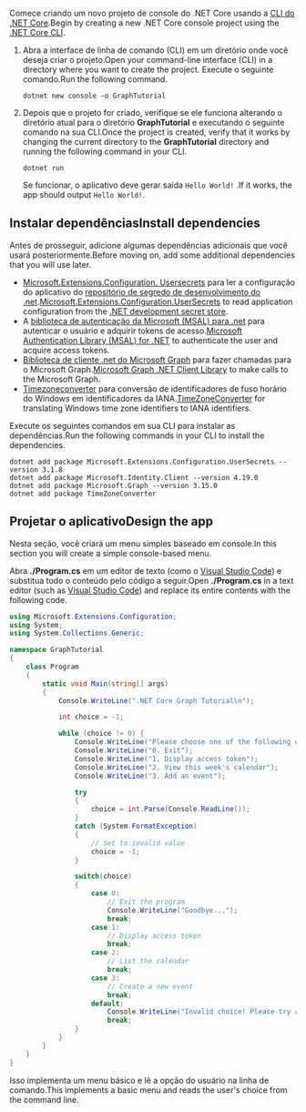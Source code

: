 <!-- markdownlint-disable MD002 MD041 -->

<span data-ttu-id="d4c6b-101">Comece criando um novo projeto de console do .NET Core usando a [CLI do .NET Core](/dotnet/core/tools/).</span><span class="sxs-lookup"><span data-stu-id="d4c6b-101">Begin by creating a new .NET Core console project using the [.NET Core CLI](/dotnet/core/tools/).</span></span>

1. <span data-ttu-id="d4c6b-102">Abra a interface de linha de comando (CLI) em um diretório onde você deseja criar o projeto.</span><span class="sxs-lookup"><span data-stu-id="d4c6b-102">Open your command-line interface (CLI) in a directory where you want to create the project.</span></span> <span data-ttu-id="d4c6b-103">Execute o seguinte comando.</span><span class="sxs-lookup"><span data-stu-id="d4c6b-103">Run the following command.</span></span>

    ```Shell
    dotnet new console -o GraphTutorial
    ```

1. <span data-ttu-id="d4c6b-104">Depois que o projeto for criado, verifique se ele funciona alterando o diretório atual para o diretório **GraphTutorial** e executando o seguinte comando na sua CLI.</span><span class="sxs-lookup"><span data-stu-id="d4c6b-104">Once the project is created, verify that it works by changing the current directory to the **GraphTutorial** directory and running the following command in your CLI.</span></span>

    ```Shell
    dotnet run
    ```

    <span data-ttu-id="d4c6b-105">Se funcionar, o aplicativo deve gerar saída `Hello World!` .</span><span class="sxs-lookup"><span data-stu-id="d4c6b-105">If it works, the app should output `Hello World!`.</span></span>

## <a name="install-dependencies"></a><span data-ttu-id="d4c6b-106">Instalar dependências</span><span class="sxs-lookup"><span data-stu-id="d4c6b-106">Install dependencies</span></span>

<span data-ttu-id="d4c6b-107">Antes de prosseguir, adicione algumas dependências adicionais que você usará posteriormente.</span><span class="sxs-lookup"><span data-stu-id="d4c6b-107">Before moving on, add some additional dependencies that you will use later.</span></span>

- <span data-ttu-id="d4c6b-108">[Microsoft.Extensions.Configuration. Usersecrets](https://github.com/aspnet/extensions) para ler a configuração do aplicativo do [repositório de segredo de desenvolvimento do .net](https://docs.microsoft.com/aspnet/core/security/app-secrets).</span><span class="sxs-lookup"><span data-stu-id="d4c6b-108">[Microsoft.Extensions.Configuration.UserSecrets](https://github.com/aspnet/extensions) to read application configuration from the [.NET development secret store](https://docs.microsoft.com/aspnet/core/security/app-secrets).</span></span>
- <span data-ttu-id="d4c6b-109">A [biblioteca de autenticação da Microsoft (MSAL) para .net](https://github.com/AzureAD/microsoft-authentication-library-for-dotnet) para autenticar o usuário e adquirir tokens de acesso.</span><span class="sxs-lookup"><span data-stu-id="d4c6b-109">[Microsoft Authentication Library (MSAL) for .NET](https://github.com/AzureAD/microsoft-authentication-library-for-dotnet) to authenticate the user and acquire access tokens.</span></span>
- <span data-ttu-id="d4c6b-110">[Biblioteca de cliente .net do Microsoft Graph](https://github.com/microsoftgraph/msgraph-sdk-dotnet) para fazer chamadas para o Microsoft Graph.</span><span class="sxs-lookup"><span data-stu-id="d4c6b-110">[Microsoft Graph .NET Client Library](https://github.com/microsoftgraph/msgraph-sdk-dotnet) to make calls to the Microsoft Graph.</span></span>
- <span data-ttu-id="d4c6b-111">[Timezoneconverter](https://github.com/mj1856/TimeZoneConverter) para conversão de identificadores de fuso horário do Windows em identificadores da IANA.</span><span class="sxs-lookup"><span data-stu-id="d4c6b-111">[TimeZoneConverter](https://github.com/mj1856/TimeZoneConverter) for translating Windows time zone identifiers to IANA identifiers.</span></span>

<span data-ttu-id="d4c6b-112">Execute os seguintes comandos em sua CLI para instalar as dependências.</span><span class="sxs-lookup"><span data-stu-id="d4c6b-112">Run the following commands in your CLI to install the dependencies.</span></span>

```Shell
dotnet add package Microsoft.Extensions.Configuration.UserSecrets --version 3.1.8
dotnet add package Microsoft.Identity.Client --version 4.19.0
dotnet add package Microsoft.Graph --version 3.15.0
dotnet add package TimeZoneConverter
```

## <a name="design-the-app"></a><span data-ttu-id="d4c6b-113">Projetar o aplicativo</span><span class="sxs-lookup"><span data-stu-id="d4c6b-113">Design the app</span></span>

<span data-ttu-id="d4c6b-114">Nesta seção, você criará um menu simples baseado em console.</span><span class="sxs-lookup"><span data-stu-id="d4c6b-114">In this section you will create a simple console-based menu.</span></span>

<span data-ttu-id="d4c6b-115">Abra **./Program.cs** em um editor de texto (como o [Visual Studio Code](https://code.visualstudio.com/)) e substitua todo o conteúdo pelo código a seguir.</span><span class="sxs-lookup"><span data-stu-id="d4c6b-115">Open **./Program.cs** in a text editor (such as [Visual Studio Code](https://code.visualstudio.com/)) and replace its entire contents with the following code.</span></span>

```csharp
using Microsoft.Extensions.Configuration;
using System;
using System.Collections.Generic;

namespace GraphTutorial
{
    class Program
    {
        static void Main(string[] args)
        {
            Console.WriteLine(".NET Core Graph Tutorial\n");

            int choice = -1;

            while (choice != 0) {
                Console.WriteLine("Please choose one of the following options:");
                Console.WriteLine("0. Exit");
                Console.WriteLine("1. Display access token");
                Console.WriteLine("2. View this week's calendar");
                Console.WriteLine("3. Add an event");

                try
                {
                    choice = int.Parse(Console.ReadLine());
                }
                catch (System.FormatException)
                {
                    // Set to invalid value
                    choice = -1;
                }

                switch(choice)
                {
                    case 0:
                        // Exit the program
                        Console.WriteLine("Goodbye...");
                        break;
                    case 1:
                        // Display access token
                        break;
                    case 2:
                        // List the calendar
                        break;
                    case 3:
                        // Create a new event
                        break;
                    default:
                        Console.WriteLine("Invalid choice! Please try again.");
                        break;
                }
            }
        }
    }
}
```

<span data-ttu-id="d4c6b-116">Isso implementa um menu básico e lê a opção do usuário na linha de comando.</span><span class="sxs-lookup"><span data-stu-id="d4c6b-116">This implements a basic menu and reads the user's choice from the command line.</span></span>
